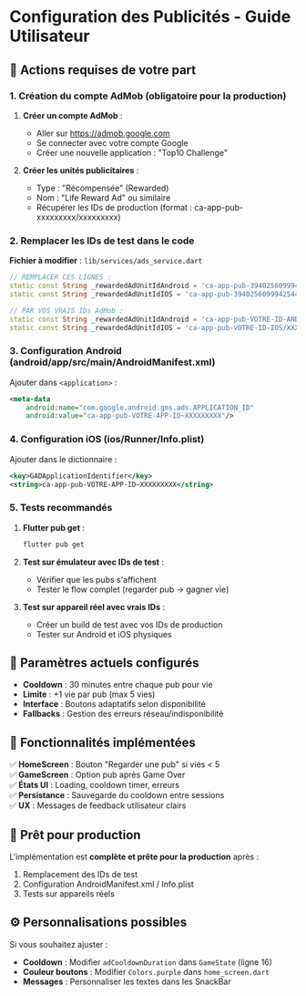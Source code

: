 # Configuration des Publicités - Guide Utilisateur

## 🎯 Actions requises de votre part

### 1. Création du compte AdMob (obligatoire pour la production)

1. **Créer un compte AdMob** :
   - Aller sur https://admob.google.com
   - Se connecter avec votre compte Google
   - Créer une nouvelle application : "Top10 Challenge"

2. **Créer les unités publicitaires** :
   - Type : "Récompensée" (Rewarded)
   - Nom : "Life Reward Ad" ou similaire
   - Récupérer les IDs de production (format : ca-app-pub-xxxxxxxxx/xxxxxxxxx)

### 2. Remplacer les IDs de test dans le code

**Fichier à modifier** : `lib/services/ads_service.dart`

```dart
// REMPLACER CES LIGNES :
static const String _rewardedAdUnitIdAndroid = 'ca-app-pub-3940256099942544/5224354917'; // ID de test
static const String _rewardedAdUnitIdIOS = 'ca-app-pub-3940256099942544/1712485313'; // ID de test

// PAR VOS VRAIS IDs AdMob :
static const String _rewardedAdUnitIdAndroid = 'ca-app-pub-VOTRE-ID-ANDROID/XXXXXXXXX';
static const String _rewardedAdUnitIdIOS = 'ca-app-pub-VOTRE-ID-IOS/XXXXXXXXX';
```

### 3. Configuration Android (android/app/src/main/AndroidManifest.xml)

Ajouter dans `<application>` :

```xml
<meta-data
    android:name="com.google.android.gms.ads.APPLICATION_ID"
    android:value="ca-app-pub-VOTRE-APP-ID~XXXXXXXXX"/>
```

### 4. Configuration iOS (ios/Runner/Info.plist)

Ajouter dans le dictionnaire :

```xml
<key>GADApplicationIdentifier</key>
<string>ca-app-pub-VOTRE-APP-ID~XXXXXXXXX</string>
```

### 5. Tests recommandés

1. **Flutter pub get** :
   ```bash
   flutter pub get
   ```

2. **Test sur émulateur avec IDs de test** :
   - Vérifier que les pubs s'affichent
   - Tester le flow complet (regarder pub → gagner vie)

3. **Test sur appareil réel avec vrais IDs** :
   - Créer un build de test avec vos IDs de production
   - Tester sur Android et iOS physiques

## 🔧 Paramètres actuels configurés

- **Cooldown** : 30 minutes entre chaque pub pour vie
- **Limite** : +1 vie par pub (max 5 vies)
- **Interface** : Boutons adaptatifs selon disponibilité
- **Fallbacks** : Gestion des erreurs réseau/indisponibilité

## 📱 Fonctionnalités implémentées

✅ **HomeScreen** : Bouton "Regarder une pub" si vies < 5  
✅ **GameScreen** : Option pub après Game Over  
✅ **États UI** : Loading, cooldown timer, erreurs  
✅ **Persistance** : Sauvegarde du cooldown entre sessions  
✅ **UX** : Messages de feedback utilisateur clairs  

## 🚀 Prêt pour production

L'implémentation est **complète et prête pour la production** après :
1. Remplacement des IDs de test
2. Configuration AndroidManifest.xml / Info.plist
3. Tests sur appareils réels

## ⚙️ Personnalisations possibles

Si vous souhaitez ajuster :
- **Cooldown** : Modifier `adCooldownDuration` dans `GameState` (ligne 16)
- **Couleur boutons** : Modifier `Colors.purple` dans `home_screen.dart`
- **Messages** : Personnaliser les textes dans les SnackBar